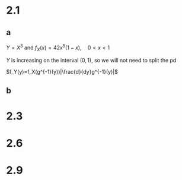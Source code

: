 # 2.1

## a

$Y=X^3$ and $f_X(x)=42x^5(1-x),\quad0<x<1$

$Y$ is increasing on the interval $(0,1)$, so we will not need to split the pd

$f_Y(y)=f_X(g^{-1}(y))|\frac{d}{dy}g^{-1}(y)|$


## b

# 2.3
# 2.6
# 2.9